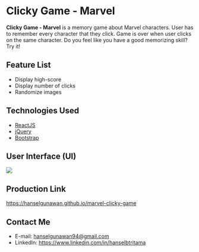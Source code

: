 # Clicky Game - Marvel

**Clicky Game - Marvel** is a memory game about Marvel characters. User has to remember every character that they click. Game is over when user clicks on the same character. Do you feel like you have a good memorizing skill? Try it!

## Feature List
* Display high-score
* Display number of clicks
* Randomize images

## Technologies Used
* [ReactJS](https://reactjs.org/)
* [jQuery](http://jquery.com/download/)
* [Bootstrap](https://getbootstrap.com/)

## User Interface (UI)
![](https://i.gyazo.com/1907e31f69bad62c9c9532e5afe7424b.gif?_ga=2.263131596.1716490603.1535084739-1499738681.1532369684.gif)

## Production Link
https://hanselgunawan.github.io/marvel-clicky-game

## Contact Me
* E-mail: hanselgunawan94@gmail.com
* LinkedIn: https://www.linkedin.com/in/hanselbtritama
